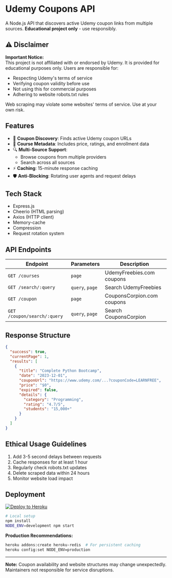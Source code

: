 # Udemy Coupons API

A Node.js API that discovers active Udemy coupon links from multiple sources. **Educational project only** - use responsibly.

## ⚠️ Disclaimer

**Important Notice:**  
This project is not affiliated with or endorsed by Udemy. It is provided for educational purposes only. Users are responsible for:

- Respecting Udemy's terms of service
- Verifying coupon validity before use
- Not using this for commercial purposes
- Adhering to website robots.txt rules

Web scraping may violate some websites' terms of service. Use at your own risk.

## Features

- 🔗 **Coupon Discovery**: Finds active Udemy coupon URLs
- 📆 **Course Metadata**: Includes price, ratings, and enrollment data
- 🔍 **Multi-Source Support**: 
  - Browse coupons from multiple providers
  - Search across all sources
- ⚡ **Caching**: 15-minute response caching
- 🛡️ **Anti-Blocking**: Rotating user agents and request delays

## Tech Stack

- Express.js
- Cheerio (HTML parsing)
- Axios (HTTP client)
- Memory-cache
- Compression
- Request rotation system

## API Endpoints

| Endpoint | Parameters | Description |
|----------|------------|-------------|
| `GET /courses` | `page` | UdemyFreebies.com coupons |
| `GET /search/:query` | `query`, `page` | Search UdemyFreebies |
| `GET /coupon` | `page` | CouponsCorpion.com coupons |
| `GET /coupon/search/:query` | `query`, `page` | Search CouponsCorpion |

## Response Structure
```json
{
  "success": true,
  "currentPage": 1,
  "results": [
    {
      "title": "Complete Python Bootcamp",
      "date": "2023-12-01",
      "couponUrl": "https://www.udemy.com/...?couponCode=LEARNFREE",
      "price": "$0",
      "expired": false,
      "details": {
        "category": "Programming",
        "rating": "4.7/5",
        "students": "15,000+"
      }
    }
  ]
}
```

## Ethical Usage Guidelines

1. Add 3-5 second delays between requests
2. Cache responses for at least 1 hour
3. Regularly check robots.txt updates
4. Delete scraped data within 24 hours
5. Monitor website load impact

## Deployment

[![Deploy to Heroku](https://www.herokucdn.com/deploy/button.svg)](https://heroku.com/deploy)

```bash
# Local setup
npm install
NODE_ENV=development npm start
```

**Production Recommendations:**  
```bash
heroku addons:create heroku-redis  # For persistent caching
heroku config:set NODE_ENV=production
```

---

**Note:** Coupon availability and website structures may change unexpectedly. Maintainers not responsible for service disruptions.
